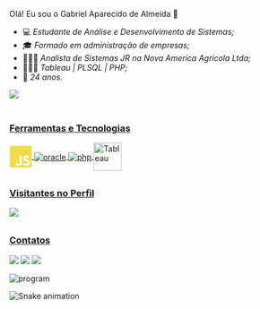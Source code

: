 Olá! Eu sou o Gabriel Aparecido de Almeida 👋 

 - 💻 *Estudante de Análise e Desenvolvimento de Sistemas;* 
 - 🎓 *Formado em administração de empresas;*
 - 👩🏿‍💻 *Analista de Sistemas JR na Nova America Agricola Ltda;*
 - 🧑🏼‍💻 *Tableau | PLSQL | PHP;*
 - 🌚 *24 anos.*
 
  <div >
   <a href="https://github.com/gabriel1999ap">
  
  <img height="180em" src="https://github-readme-stats.vercel.app/api/top-langs/?username=gabriel1999ap&&layout=compact&hide=shell&theme=highcontrast">

  </div>
 

  <div style="display: inline_block"><br>
   
  ### Ferramentas e Tecnologias
   

 <img align="center" src="https://raw.githubusercontent.com/devicons/devicon/master/icons/javascript/javascript-plain.svg" alt="javascript" height="40" width="40" title="JavaScript">
<img align="center" src="https://cdn.jsdelivr.net/gh/devicons/devicon/icons/oracle/oracle-original.svg" alt="oracle" height="50" width="50" title="Oracle">
<img align="center" src="https://cdn.jsdelivr.net/gh/devicons/devicon/icons/php/php-original.svg" alt="php" height="50" width="50" title="PHP">
<img align="center" src="https://cdn.worldvectorlogo.com/logos/tableau-software.svg" height="50" width="50" title="Tableau">

          


   
      
</div>  
 
 
  ##          
   
  ### Visitantes no Perfil
 <img align="relative" src="https://profile-counter.glitch.me/gabriel1999ap/count.svg" > 
  

  
 ##
  ### Contatos
 <div>
  
<a href="https://www.instagram.com/gabri.ap/" target="_blank"><img src="https://img.shields.io/badge/-Instagram-%23E4405F?style=for-the-badge&logo=instagram&logoColor=white" target="_blank"></a>
<a href="https://www.linkedin.com/in/gabriel-almeida-9453b3197/" target="_blank"><img src="https://img.shields.io/badge/-LinkedIn-%230077B5?style=for-the-badge&logo=linkedin&logoColor=white" target="_blank"></a>
 <a href="https://api.whatsapp.com/send?phone=5518996198273" target="blank"><img src="https://img.shields.io/badge/WhatsApp-25D366?style=for-the-badge&logo=whatsapp&logoColor=white" target="_blank"></a> 
</div>
   
 <div><img alt="program" width="200" src="https://i.imgur.com/W9JAcV9.gif"></div>
 
 
 ![Snake animation](https://github.com/gabriel1999ap/gabriel1999ap/blob/output/github-contribution-grid-snake.svg)
